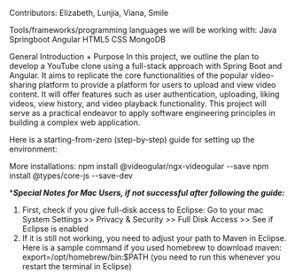 Contributors: Elizabeth, Lunjia, Viana, Smile

Tools/frameworks/programming languages we will be working with:
Java
Springboot
Angular
HTML5
CSS
MongoDB

General Introduction + Purpose
In this project, we outline the plan to develop a YouTube clone using a full-stack approach with Spring Boot and Angular. It aims to replicate the core functionalities of the popular video-sharing platform to provide a platform for users to upload and view video content. It will offer features such as user authentication, uploading, liking videos, view history, and video playback functionality. This project will serve as a practical endeavor to apply software engineering principles in building a complex web application.

Here is a starting-from-zero (step-by-step) guide for setting up the environment:
<link>

More installations:
npm install @videogular/ngx-videogular --save
npm install @types/core-js --save-dev

****Special Notes for Mac Users, if not successful after following the guide:***
1. First, check if you give full-disk access to Eclipse:
Go to your mac System Settings >> Privacy & Security >> Full Disk Access >> See if Eclipse is enabled
2. If it is still not working, you need to adjust your path to Maven in Eclipse.
Here is a sample command if you used homebrew to download maven: export=/opt/homebrew/bin:$PATH (you need to run this whenever you restart the terminal in Eclipse)
